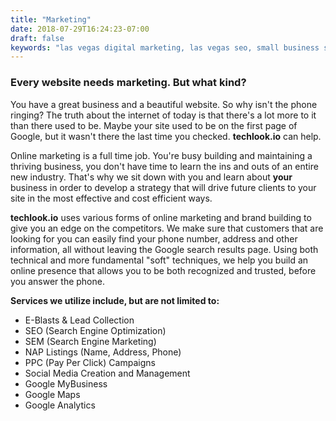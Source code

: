 ```yaml
---
title: "Marketing"
date: 2018-07-29T16:24:23-07:00
draft: false
keywords: "las vegas digital marketing, las vegas seo, small business seo, search engine marketing, nap listing, las vegas local search"
---
```


<h3>Every website needs marketing. But what kind?</h3>

You have a great business and a beautiful website. So why isn't the phone ringing? The truth about the internet of today is that there's a lot more to it than there used to be. Maybe your site used to be on the first page of Google, but it wasn't there the last time you checked. <b>techlook.io</b> can help.

Online marketing is a full time job. You're busy building and maintaining a thriving business, you don't have time to learn the ins and outs of an entire new industry. That's why we sit down with you and learn about <b>your</b> business in order to develop a strategy that will drive future clients to your site in the most effective and cost efficient ways.

<b>techlook.io</b> uses various forms of online marketing and brand building to give you an edge on the competitors. We make sure that customers that are looking for you can easily find your phone number, address and other information, all without leaving the Google search results page. Using both technical and more fundamental "soft" techniques, we help you build an online presence that allows you to be both recognized and trusted, before you answer the phone.

<b> Services we utilize include, but are not limited to: </b>
<ul>
<li>E-Blasts & Lead Collection</li>
<li>SEO (Search Engine Optimization)</li>
<li>SEM (Search Engine Marketing) </li>
<li>NAP Listings (Name, Address, Phone) </li>
<li>PPC (Pay Per Click) Campaigns </li>
<li>Social Media Creation and Management </li>
<li>Google MyBusiness </li>
<li>Google Maps </li>
<li>Google Analytics </li>
</ul>
